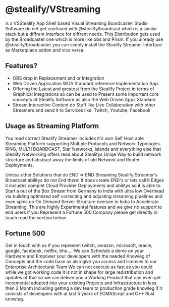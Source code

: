 # @stealify/VStreaming
is a VSStealify App Shell based Visual Streaming Boardcaster Studio Software do net get confused with @stealify/boardcast which is a similar stack but a diffrent Interface for diffrent needs. This Distribution gets used by the Broadcaster one which is more like obs and Prism. If you already use @stealify/broadcaster you can simply install the Stealify Streamer Interface as Marketplace addon and vice versa.

## Features?
- OBS drop in Replacement and or Integration 
- Web Driven Application WDA Standard reference Implementation App. 
- Offering the Latest and greatest from the Stealify Project in terms of Graphical Integrations so can be used to Present some importent core concepts of Stealify Software as also the Web Driven Apps Standard
- Stream Interactive Content do Stuff like Live Collaberation with other Streamers and send it to Services like: Twitch, Youtube, Facebook


## Usage as Streaming Platform
You read correct Stealify Streamer includes it's own Self Host able Streaming Platform supporting Multiple Protocols and Network Typologies. RING, MULTI BOARDCAST, Star Networks, Islands and everything else that Stealify Networking offers read about Stealifys Uniqe Way to build network structure and abstract away the limits of old Network and Router Deployments. 

Unless other Solutions that do END => END Streaming Stealify Streamer's Broadcast abilitys do not End there! It does create END's or lets call it Edges it includes complet Cloud Provider Deployments and abilitys so it is able to Start a out of the Box Stream from Germany to India with ultra low Overhead via building optimized self correcting and adjusting streaming pipelines and even spins up On Demand Server Structure oversee in India to Accelerate Streaming. This are highly Experimental features and we give no support to end users if you Represent a Fortune 500 Company please get directly in touch read the section below.

## Fortune 500
Get in touch with us if you represent twitch, amazon, microsoft, oracle, google, facebook, netflix, bho.... We can Schedule a demo on your Hardware and Empower your developers with the needed Knowleg of Concepts and the code base as also give you access and licenses to our Enterprise Architectural Team  We can not execute as fast as you could while we got working code it is not in shape for large redistribution and updates of that so we can deliver you a Working Product that can even get incremental adopted into your existing Projects and Infrastructure in less then 2 Month including getting a dev team to production grade knowleg if it consists of developers with at last 5 years of ECMAScript and C++ Rust knowleg. 
